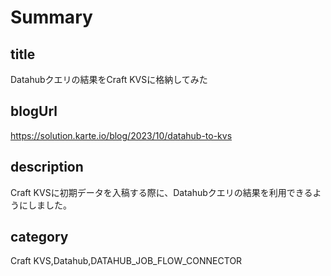 # Summary
## title
Datahubクエリの結果をCraft KVSに格納してみた

## blogUrl
https://solution.karte.io/blog/2023/10/datahub-to-kvs

## description
Craft KVSに初期データを入稿する際に、Datahubクエリの結果を利用できるようにしました。

## category
Craft KVS,Datahub,DATAHUB_JOB_FLOW_CONNECTOR
